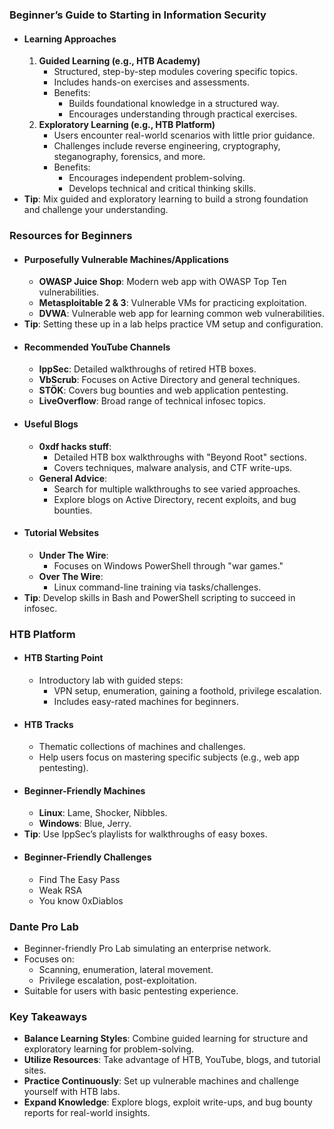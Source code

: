 ### Beginner’s Guide to Starting in Information Security
- #### **Learning Approaches**
	1. **Guided Learning (e.g., HTB Academy)**
	    - Structured, step-by-step modules covering specific topics.
	    - Includes hands-on exercises and assessments.
	    - Benefits:
	        - Builds foundational knowledge in a structured way.
	        - Encourages understanding through practical exercises.
	2. **Exploratory Learning (e.g., HTB Platform)**
	    - Users encounter real-world scenarios with little prior guidance.
	    - Challenges include reverse engineering, cryptography, steganography, forensics, and more.
	    - Benefits:
	        - Encourages independent problem-solving.
	        - Develops technical and critical thinking skills.
- **Tip**: Mix guided and exploratory learning to build a strong foundation and challenge your understanding.



### **Resources for Beginners**
- #### **Purposefully Vulnerable Machines/Applications**
	- **OWASP Juice Shop**: Modern web app with OWASP Top Ten vulnerabilities.
	- **Metasploitable 2 & 3**: Vulnerable VMs for practicing exploitation.
	- **DVWA**: Vulnerable web app for learning common web vulnerabilities.
- **Tip**: Setting these up in a lab helps practice VM setup and configuration.
- #### **Recommended YouTube Channels**
	- **IppSec**: Detailed walkthroughs of retired HTB boxes.
	- **VbScrub**: Focuses on Active Directory and general techniques.
	- **STÖK**: Covers bug bounties and web application pentesting.
	- **LiveOverflow**: Broad range of technical infosec topics.
- #### **Useful Blogs**
	- **0xdf hacks stuff**:
	    - Detailed HTB box walkthroughs with "Beyond Root" sections.
	    - Covers techniques, malware analysis, and CTF write-ups.
	- **General Advice**:
	    - Search for multiple walkthroughs to see varied approaches.
	    - Explore blogs on Active Directory, recent exploits, and bug bounties.
- #### **Tutorial Websites**
	- **Under The Wire**:
	    - Focuses on Windows PowerShell through "war games."
	- **Over The Wire**:
	    - Linux command-line training via tasks/challenges.
- **Tip**: Develop skills in Bash and PowerShell scripting to succeed in infosec.



### **HTB Platform**
- #### **HTB Starting Point**
	- Introductory lab with guided steps:
	    - VPN setup, enumeration, gaining a foothold, privilege escalation.
	    - Includes easy-rated machines for beginners.
- #### **HTB Tracks**
	- Thematic collections of machines and challenges.
	- Help users focus on mastering specific subjects (e.g., web app pentesting).
- #### **Beginner-Friendly Machines**
	- **Linux**: Lame, Shocker, Nibbles.
	- **Windows**: Blue, Jerry.
- **Tip**: Use IppSec’s playlists for walkthroughs of easy boxes.
- #### **Beginner-Friendly Challenges**
	- Find The Easy Pass
	- Weak RSA
	- You know 0xDiablos



### **Dante Pro Lab**
- Beginner-friendly Pro Lab simulating an enterprise network.
- Focuses on:
    - Scanning, enumeration, lateral movement.
    - Privilege escalation, post-exploitation.
- Suitable for users with basic pentesting experience.



### **Key Takeaways**
- **Balance Learning Styles**: Combine guided learning for structure and exploratory learning for problem-solving.
- **Utilize Resources**: Take advantage of HTB, YouTube, blogs, and tutorial sites.
- **Practice Continuously**: Set up vulnerable machines and challenge yourself with HTB labs.
- **Expand Knowledge**: Explore blogs, exploit write-ups, and bug bounty reports for real-world insights.

